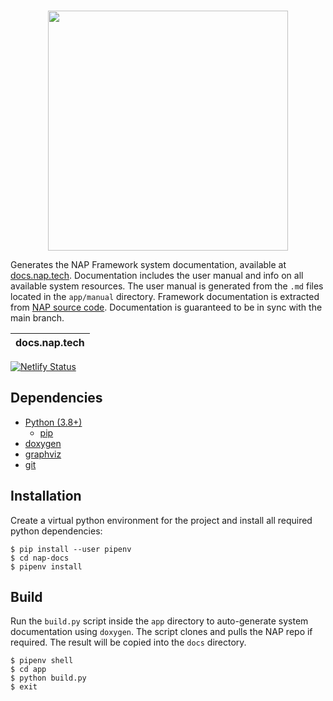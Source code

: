 <br>
<p align="center">
  <img width=384 src="https://download.nap.tech/identity/svg/logos/nap_logo_blue.svg">
</p>

Generates the NAP Framework system documentation, available at [docs.nap.tech](https://docs.nap.tech). Documentation includes the user manual and info on all available system resources. The user manual is generated from the `.md` files located in the `app/manual` directory. Framework documentation is extracted from [NAP source code](https://github.com/napframework/nap). Documentation is guaranteed to be in sync with the main branch.

| docs.nap.tech |
| ------------- |
[![Netlify Status](https://api.netlify.com/api/v1/badges/9eaa7116-9815-463b-8836-e1fc68b539a3/deploy-status)](https://app.netlify.com/sites/nap-docs/deploys)

## Dependencies
- [Python (3.8+)](https://www.python.org/downloads/) 
  - [pip](https://pypi.org/project/pip/)
- [doxygen](https://doxygen.nl/)
- [graphviz](https://graphviz.org/)
- [git](https://git-scm.com/)

## Installation
Create a virtual python environment for the project and install all required python dependencies:

```shell
$ pip install --user pipenv
$ cd nap-docs
$ pipenv install
```

## Build

Run the `build.py` script inside the `app` directory to auto-generate system documentation using `doxygen`. The script clones and pulls the NAP repo if required. The result will be copied into the `docs` directory.
```shell
$ pipenv shell
$ cd app
$ python build.py
$ exit
```
